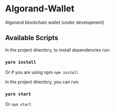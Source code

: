 # Algorand-Wallet
Algorand blockchain wallet (under development)


## Available Scripts

In the project directory, to install dependencies run:

### `yarn install`

Or if you are using npm
`npm install`

In the project directory, you can run:

### `yarn start`

Or 
`npm start`